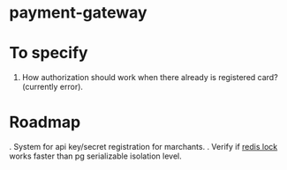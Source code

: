 # payment-gateway


# To specify
1. How authorization should work when there already is registered card? (currently error).
# Roadmap
. System for api key/secret registration for marchants.
. Verify if [redis lock](https://github.com/bsm/redislock) works faster than pg serializable isolation level.

